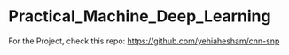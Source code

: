 # Practical_Machine_Deep_Learning

For the Project, check this repo: https://github.com/yehiahesham/cnn-snp

